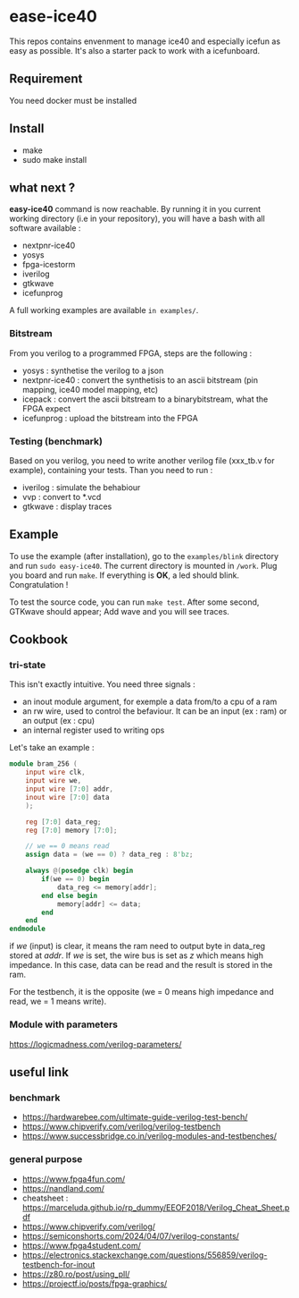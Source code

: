 # ease-ice40

This repos contains envenment to manage ice40 and especially icefun as easy as possible. It's also a starter pack to work with a icefunboard.

## Requirement

You need docker must be installed

## Install

* make
* sudo make install

## what next ?

**easy-ice40** command is now reachable. By running it in you current working directory (i.e in your repository), you will have a bash with all software available :

* nextpnr-ice40
* yosys 
* fpga-icestorm 
* iverilog
* gtkwave
* icefunprog

A full working examples are available `in examples/`. 

### Bitstream

From you verilog to a programmed FPGA, steps are the following :

* yosys : synthetise the verilog to a json
* nextpnr-ice40 : convert the synthetisis to an ascii bitstream (pin mapping, ice40 model mapping, etc)
* icepack : convert the ascii bitstream to a binarybitstream, what the FPGA expect
* icefunprog : upload the bitstream into the FPGA

### Testing (benchmark)

Based on you verilog, you need to write another verilog file (xxx_tb.v for example), containing your tests. Than you need to run :

* iverilog : simulate the behabiour
* vvp : convert to *.vcd
* gtkwave : display traces

## Example

To use the example (after installation), go to the `examples/blink` directory and run `sudo easy-ice40`. The current directory is mounted in `/work`. Plug you board and run `make`. If everything is **OK**, a led should blink. Congratulation !

To test the source code, you can run `make test`. After some second, GTKwave should appear; Add wave and you will see traces.

## Cookbook

### tri-state

This isn't exactly intuitive. You need three signals :

- an inout module argument, for exemple a data from/to a cpu of a ram
- an rw wire, used to control the befaviour. It can be an input (ex : ram) or an output (ex : cpu)
- an internal register used to writing ops

Let's take an example :

```verilog
module bram_256 (
    input wire clk,               
    input wire we,                      
    input wire [7:0] addr,  
    inout wire [7:0] data
    );

    reg [7:0] data_reg; 
    reg [7:0] memory [7:0];

    // we == 0 means read
    assign data = (we == 0) ? data_reg : 8'bz;

    always @(posedge clk) begin
        if(we == 0) begin
            data_reg <= memory[addr];
        end else begin
            memory[addr] <= data;
        end
    end
endmodule
```

if *we* (input) is clear, it means the ram need to output byte in data_reg stored at *addr*. If *we* is set, the wire bus is set as *z* which means high impedance. In this case, data can be read and the result is stored in the ram.

For the testbench, it is the opposite (we = 0 means high impedance and read, we = 1 means write).

### Module with parameters

https://logicmadness.com/verilog-parameters/

## useful link
### benchmark
* https://hardwarebee.com/ultimate-guide-verilog-test-bench/
* https://www.chipverify.com/verilog/verilog-testbench
* https://www.successbridge.co.in/verilog-modules-and-testbenches/

### general purpose
* https://www.fpga4fun.com/
* https://nandland.com/
* cheatsheet : https://marceluda.github.io/rp_dummy/EEOF2018/Verilog_Cheat_Sheet.pdf
* https://www.chipverify.com/verilog/
* https://semiconshorts.com/2024/04/07/verilog-constants/
* https://www.fpga4student.com/
* https://electronics.stackexchange.com/questions/556859/verilog-testbench-for-inout
* https://z80.ro/post/using_pll/
* https://projectf.io/posts/fpga-graphics/
